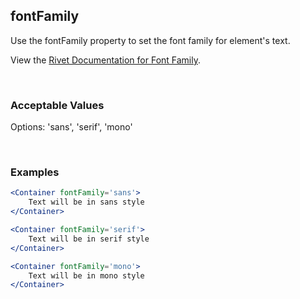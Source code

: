 ## fontFamily

Use the fontFamily property to set the font family for element's text.

View the [Rivet Documentation for Font Family](https://rivet.iu.edu/utilities/typography/#font-family).

<br/>

### Acceptable Values

Options: 'sans', 'serif', 'mono'

<br/>

### Examples
```jsx
<Container fontFamily='sans'>
    Text will be in sans style
</Container>

<Container fontFamily='serif'>
    Text will be in serif style
</Container>

<Container fontFamily='mono'>
    Text will be in mono style
</Container>
```